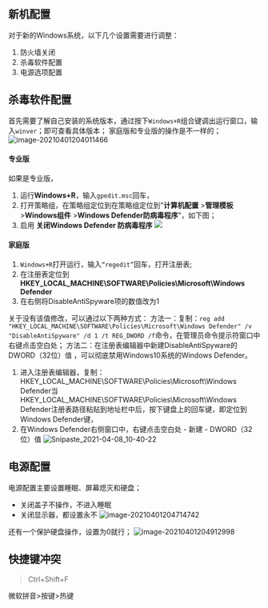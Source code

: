 ## 新机配置

对于新的Windows系统，以下几个设置需要进行调整：
1. 防火墙关闭
2. 杀毒软件配置
3. 电源选项配置

## 杀毒软件配置
首先需要了解自己安装的系统版本，通过按下`Windows+R`组合键调出运行窗口，输入`winver`；即可查看具体版本；
家庭版和专业版的操作是不一样的；
![image-20210401204011466](https://cdn.jsdelivr.net/gh/FAQUS/CDN//img/image-20210401204011466.png)

#### 专业版
如果是专业版，
1. 运行**Windows+R**，输入`gpedit.msc`回车，
2. 打开策略组，在策略组定位到在策略组定位到"**计算机配置** >**管理模板** >**Windows组件** >**Windows Defender防病毒程序**"，如下图；
3. 启用 **关闭Windows Defender 防病毒程序**
![](https://cdn.jsdelivr.net/gh/FAQUS/CDN//img/image-20210401204249737.png)


#### 家庭版
1. `Windows+R`打开运行，输入`“regedit”`回车，打开注册表;
2. 在注册表定位到**HKEY_LOCAL_MACHINE\SOFTWARE\Policies\Microsoft\Windows Defender**
3. 在右侧将DisableAntiSpyware项的数值改为1

关于没有该值修改，可以通过以下两种方式：
方法一：复制：`reg add "HKEY_LOCAL_MACHINE\SOFTWARE\Policies\Microsoft\Windows Defender" /v "DisableAntiSpyware" /d 1 /t REG_DWORD /f`命令，在管理员命令提示符窗口中右键点击空白处；
方法二：在注册表编辑器中新建DisableAntiSpyware的DWORD（32位）值 ，可以彻底禁用Windows10系统的Windows Defender。
1. 进入注册表编辑器，复制：HKEY_LOCAL_MACHINE\SOFTWARE\Policies\Microsoft\Windows Defender当HKEY_LOCAL_MACHINE\SOFTWARE\Policies\Microsoft\Windows Defender注册表路径粘贴到地址栏中后，按下键盘上的回车键，即定位到Windows Defender键，
2. 在Windows Defender右侧窗口中，右键点击空白处 - 新建 - DWORD（32位）值
![Snipaste_2021-04-08_10-40-22](https://cdn.jsdelivr.net/gh/FAQUS/CDN//img/Snipaste_2021-04-08_10-40-22.png)


## 电源配置
电源配置主要设置睡眠、屏幕熄灭和硬盘；
- 关闭盖子不操作，不进入睡眠
- 关闭显示器，都设置永不
![image-20210401204714742](https://cdn.jsdelivr.net/gh/FAQUS/CDN//img/image-20210401204714742.png)

还有一个保护硬盘操作，设置为0就行；
![image-20210401204912998](https://cdn.jsdelivr.net/gh/FAQUS/CDN//img/image-20210401204912998.png)


## 快捷键冲突
> Ctrl+Shift+F

微软拼音>按键>热键